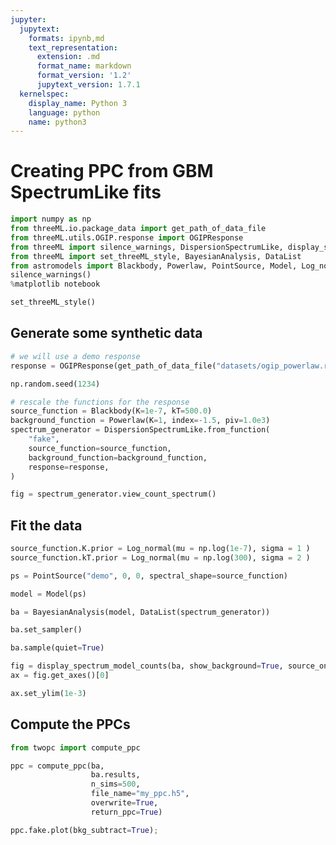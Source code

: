 ```yaml
---
jupyter:
  jupytext:
    formats: ipynb,md
    text_representation:
      extension: .md
      format_name: markdown
      format_version: '1.2'
      jupytext_version: 1.7.1
  kernelspec:
    display_name: Python 3
    language: python
    name: python3
---
```


# Creating PPC from GBM SpectrumLike fits

```python
import numpy as np
from threeML.io.package_data import get_path_of_data_file
from threeML.utils.OGIP.response import OGIPResponse
from threeML import silence_warnings, DispersionSpectrumLike, display_spectrum_model_counts
from threeML import set_threeML_style, BayesianAnalysis, DataList
from astromodels import Blackbody, Powerlaw, PointSource, Model, Log_normal
silence_warnings()
%matplotlib notebook

set_threeML_style()
```

## Generate some synthetic data

```python
# we will use a demo response
response = OGIPResponse(get_path_of_data_file("datasets/ogip_powerlaw.rsp"))
```

```python
np.random.seed(1234)

# rescale the functions for the response
source_function = Blackbody(K=1e-7, kT=500.0)
background_function = Powerlaw(K=1, index=-1.5, piv=1.0e3)
spectrum_generator = DispersionSpectrumLike.from_function(
    "fake",
    source_function=source_function,
    background_function=background_function,
    response=response,
)

fig = spectrum_generator.view_count_spectrum()
```

## Fit the data 

```python
source_function.K.prior = Log_normal(mu = np.log(1e-7), sigma = 1 )
source_function.kT.prior = Log_normal(mu = np.log(300), sigma = 2 )

ps = PointSource("demo", 0, 0, spectral_shape=source_function)

model = Model(ps)
```

```python
ba = BayesianAnalysis(model, DataList(spectrum_generator))
```

```python
ba.set_sampler()
```

```python
ba.sample(quiet=True)
```

```python
fig = display_spectrum_model_counts(ba, show_background=True, source_only=False, min_rate=10)
ax = fig.get_axes()[0]

ax.set_ylim(1e-3)

```

## Compute the PPCs

```python
from twopc import compute_ppc
```

```python
ppc = compute_ppc(ba,
                  ba.results,
                  n_sims=500, 
                  file_name="my_ppc.h5",
                  overwrite=True,
                  return_ppc=True)
```

```python
ppc.fake.plot(bkg_subtract=True);
```

```python

```
